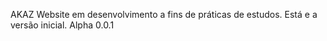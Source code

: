 AKAZ
Website em desenvolvimento a fins de práticas de estudos.
Está e a versão inicial.
Alpha 0.0.1

